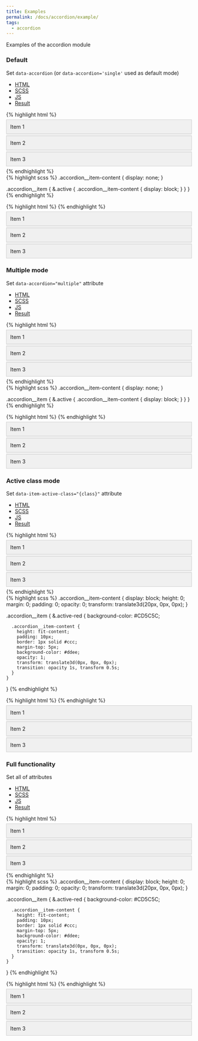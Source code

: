 ```yaml
---
title: Examples
permalink: /docs/accordion/example/
tags: 
  - accordion
---
```

Examples of the accordion module 
<script type="module">
  import { accordion } from "/wskit/assets/js/bundle.js";
  accordion.run();
</script>
<style>
  .accordion {
    background-color: #f0f0f0;

    .accordion__item {
      cursor: pointer;
      padding: 10px;
      border: 1px solid #ccc;
      margin: 5px 0;
      overflow: hidden;
    }

    &:not([data-item-active-class]) {
      .accordion__item-content {
        display: none;
        padding: 10px;
        border: 1px solid #ccc;
        margin-top: 5px;
        background-color: #f9f9d9;
      }

      .accordion__item {
        &.active {
          background-color: #f0f9f9;
  
          .accordion__item-content {
            display: block;
          }
        }
      }
    }

    &[data-item-active-class] {
      .accordion__item-content {
        display: block;
        height: 0;
        margin: 0;
        padding: 0;
        opacity: 0;
        transform: translate3d(20px, 0px, 0px);
      }


      .accordion__item {
        &.active-red	{
          background-color: #CD5C5C;
  
          .accordion__item-content {
            height: fit-content;
            padding: 10px;
            border: 1px solid #ccc;
            margin-top: 5px;
            background-color: #ddee;
            opacity: 1;
            transform: translate3d(0px, 0px, 0px);
            transition: opacity 1s, transform 0.5s;
          }
        }
      }
    }
  }
</style>

### Default
Set `data-accordion` (or `data-accordion='single'` used as default mode)

<ul class="nav nav-tabs">
  <li class="active">
    <a href="#html_default" data-toggle="tab">HTML</a>
  </li>
  <li>
    <a href="#scss_default" data-toggle="tab">SCSS</a>
  </li>
  <li>
    <a href="#js_default" data-toggle="tab">JS</a>
  </li>
  <li>
    <a href="#result_default" data-toggle="tab">Result</a>
  </li>
</ul>
<div id="example1" class="tab-content">
  <div class="tab-pane fade active in" id="html_default">
{% highlight html %}
<div class="accordion" data-accordion>
  <div class="accordion__item" data-accordion-item>
    <span class="accordion__item-title">Item 1</span>
    <div class="accordion__item-content">
      Content of item 1.
    </div>
  </div>
  <div class="accordion__item" data-accordion-item>
    <span class="accordion__item-title">Item 2</span>
    <div class="accordion__item-content">
      Content of item 2.
    </div>
  </div>
  <div class="accordion__item" data-accordion-item>
    <span class="accordion__item-title">Item 3</span>
    <div class="accordion__item-content">
      Content of item 3.
    </div>
  </div>
</div>
{% endhighlight %}
  </div>
  <div class="tab-pane fade" id="scss_default">
{% highlight scss %}
  .accordion__item-content {
    display: none;
  }

  .accordion__item {
    &.active {
      .accordion__item-content {
        display: block;
      }
    }
  }
{% endhighlight %}
  </div>
  <div class="tab-pane fade" id="js_default">
{% highlight html %}
<script type="module">
  import { accordion } from "@lukovio/wskit";
  accordion.run();
</script>
{% endhighlight %}
  </div>
  <div class="tab-pane fade" id="result_default">
    <div class="accordion" data-accordion>
      <div class="accordion__item" data-accordion-item>
        <span class="accordion__item-title">Item 1</span>
        <div class="accordion__item-content">
          Content of item 1.
        </div>
      </div>
      <div class="accordion__item" data-accordion-item>
        <span class="accordion__item-title">Item 2</span>
        <div class="accordion__item-content" data-accordion-content>
          Content of item 2.
        </div>
      </div>
      <div class="accordion__item" data-accordion-item>
        <span class="accordion__item-title">Item 3</span>
        <div class="accordion__item-content" data-accordion-content>
          Content of item 3.
        </div>
      </div>
    </div>
  </div>
</div>

### Multiple mode
Set `data-accordion="multiple"` attribute

<ul class="nav nav-tabs">
  <li class="active">
    <a href="#html_multiple" data-toggle="tab">HTML</a>
  </li>
  <li>
    <a href="#scss_multiple" data-toggle="tab">SCSS</a>
  </li>
  <li>
    <a href="#js_multiple" data-toggle="tab">JS</a>
  </li>
  <li>
    <a href="#result_multiple" data-toggle="tab">Result</a>
  </li>
</ul>
<div class="tab-content">
  <div class="tab-pane fade active in" id="html_multiple">
{% highlight html %}
<div class="accordion" data-accordion="multiple">
  <div class="accordion__item" data-accordion-item>
    <span class="accordion__item-title">Item 1</span>
    <div class="accordion__item-content" data-accordion-content>
      Content of item 1.
    </div>
  </div>
  <div class="accordion__item" data-accordion-item>
    <span class="accordion__item-title">Item 2</span>
    <div class="accordion__item-content" data-accordion-content>
      Content of item 2.
    </div>
  </div>
  <div class="accordion__item" data-accordion-item>
    <span class="accordion__item-title">Item 3</span>
    <div class="accordion__item-content" data-accordion-content>
      Content of item 3.
    </div>
  </div>
</div>
{% endhighlight %}
  </div>
  <div class="tab-pane fade" id="scss_multiple">
{% highlight scss %}
  .accordion__item-content {
    display: none;
  }

  .accordion__item {
    &.active {
      .accordion__item-content {
        display: block;
      }
    }
  }
{% endhighlight %}
  </div>
  <div class="tab-pane fade" id="js_multiple">
{% highlight html %}
<script type="module">
  import { accordion } from "@lukovio/wskit";
  accordion.run();
</script>
{% endhighlight %}
  </div>
  <div class="tab-pane fade" id="result_multiple">
    <div class="accordion" data-accordion="multiple">
      <div class="accordion__item" data-accordion-item>
        <span class="accordion__item-title">Item 1</span>
        <div class="accordion__item-content">
          Content of item 1.
        </div>
      </div>
      <div class="accordion__item" data-accordion-item>
        <span class="accordion__item-title">Item 2</span>
        <div class="accordion__item-content" data-accordion-content>
          Content of item 2.
        </div>
      </div>
      <div class="accordion__item" data-accordion-item>
        <span class="accordion__item-title">Item 3</span>
        <div class="accordion__item-content" data-accordion-content>
          Content of item 3.
        </div>
      </div>
    </div>
  </div>
</div>

### Active class mode
Set `data-item-active-class="{class}"` attribute

<ul class="nav nav-tabs">
  <li class="active">
    <a href="#html_active-class" data-toggle="tab">HTML</a>
  </li>
  <li>
    <a href="#scss_active-class" data-toggle="tab">SCSS</a>
  </li>
  <li>
    <a href="#js_active-class" data-toggle="tab">JS</a>
  </li>
  <li>
    <a href="#result_active-class" data-toggle="tab">Result</a>
  </li>
</ul>
<div class="tab-content">
  <div class="tab-pane fade active in" id="html_active-class">
{% highlight html %}
<div class="accordion" data-accordion data-item-active-class="active-red">
  <div class="accordion__item" data-accordion-item>
    <span class="accordion__item-title">Item 1</span>
    <div class="accordion__item-content">
      Content of item 1.
    </div>
  </div>
  <div class="accordion__item" data-accordion-item>
    <span class="accordion__item-title">Item 2</span>
    <div class="accordion__item-content">
      Content of item 2.
    </div>
  </div>
  <div class="accordion__item" data-accordion-item>
    <span class="accordion__item-title">Item 3</span>
    <div class="accordion__item-content">
      Content of item 3.
    </div>
  </div>
</div>
{% endhighlight %}
  </div>
  <div class="tab-pane fade" id="scss_active-class">
{% highlight scss %}
  .accordion__item-content {
    display: block;
    height: 0;
    margin: 0;
    padding: 0;
    opacity: 0;
    transform: translate3d(20px, 0px, 0px);
  }

  .accordion__item {
    &.active-red	{
      background-color: #CD5C5C;

      .accordion__item-content {
        height: fit-content;
        padding: 10px;
        border: 1px solid #ccc;
        margin-top: 5px;
        background-color: #ddee;
        opacity: 1;
        transform: translate3d(0px, 0px, 0px);
        transition: opacity 1s, transform 0.5s;
      }
    }
  }
{% endhighlight %}
  </div>
  <div class="tab-pane fade" id="js_active-class">
{% highlight html %}
<script type="module">
  import { accordion } from "@lukovio/wskit";
  accordion.run();
</script>
{% endhighlight %}
  </div>
  <div class="tab-pane fade" id="result_active-class">
    <div class="accordion" data-accordion data-item-active-class="active-red">
      <div class="accordion__item" data-accordion-item>
        <span class="accordion__item-title">Item 1</span>
        <div class="accordion__item-content">
          Content of item 1.
        </div>
      </div>
      <div class="accordion__item" data-accordion-item>
        <span class="accordion__item-title">Item 2</span>
        <div class="accordion__item-content">
          Content of item 2.
        </div>
      </div>
      <div class="accordion__item" data-accordion-item>
        <span class="accordion__item-title">Item 3</span>
        <div class="accordion__item-content">
          Content of item 3.
        </div>
      </div>
    </div>
  </div>
</div>

### Full functionality
Set all of attributes

<ul class="nav nav-tabs">
  <li class="active">
    <a href="#html_full" data-toggle="tab">HTML</a>
  </li>
  <li>
    <a href="#scss_full" data-toggle="tab">SCSS</a>
  </li>
  <li>
    <a href="#js_full" data-toggle="tab">JS</a>
  </li>
  <li>
    <a href="#result_full" data-toggle="tab">Result</a>
  </li>
</ul>
<div class="tab-content">
  <div class="tab-pane fade active in" id="html_full">
{% highlight html %}
<div class="accordion" data-accordion="multiple" data-item-active-class="active-red">
  <div class="accordion__item" data-accordion-item>
    <span class="accordion__item-title">Item 1</span>
    <div class="accordion__item-content">
      Content of item 1.
    </div>
  </div>
  <div class="accordion__item" data-accordion-item>
    <span class="accordion__item-title">Item 2</span>
    <div class="accordion__item-content">
      Content of item 2.
    </div>
  </div>
  <div class="accordion__item" data-accordion-item>
    <span class="accordion__item-title">Item 3</span>
    <div class="accordion__item-content">
      Content of item 3.
    </div>
  </div>
</div>
{% endhighlight %}
  </div>
  <div class="tab-pane fade" id="scss_full">
{% highlight scss %}
  .accordion__item-content {
    display: block;
    height: 0;
    margin: 0;
    padding: 0;
    opacity: 0;
    transform: translate3d(20px, 0px, 0px);
  }

  .accordion__item {
    &.active-red	{
      background-color: #CD5C5C; 
  
      .accordion__item-content {
        height: fit-content;
        padding: 10px;
        border: 1px solid #ccc;
        margin-top: 5px;
        background-color: #ddee;
        opacity: 1;
        transform: translate3d(0px, 0px, 0px);
        transition: opacity 1s, transform 0.5s;
      }
    }
  }
{% endhighlight %}
  </div>
  <div class="tab-pane fade" id="js_full">
{% highlight html %}
<script type="module">
  import { accordion } from "@lukovio/wskit";
  accordion.run();
</script>
{% endhighlight %}
  </div>
  <div class="tab-pane fade" id="result_full">
    <div class="accordion" data-accordion="multiple" data-item-active-class="active-red">
      <div class="accordion__item" data-accordion-item>
        <span class="accordion__item-title">Item 1</span>
        <div class="accordion__item-content">
          Content of item 1.
        </div>
      </div>
      <div class="accordion__item" data-accordion-item>
        <span class="accordion__item-title">Item 2</span>
        <div class="accordion__item-content">
          Content of item 2.
        </div>
      </div>
      <div class="accordion__item" data-accordion-item>
        <span class="accordion__item-title">Item 3</span>
        <div class="accordion__item-content">
          Content of item 3.
        </div>
      </div>
    </div>
  </div>
</div>
